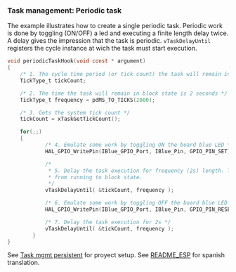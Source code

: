 ### Task management: Periodic task

The example illustrates how to create a single periodic task. Periodic work is done by toggling (ON/OFF) a led and executing a finite length delay twice. A delay gives the impression that the task is periodic. ```vTaskDelayUntil``` registers the cycle instance at wich the task must start execution.


```C
void periodicTaskHook(void const * argument)
{
	/* 1. The cycle time period (or tick count) the task will remain in block state */
	TickType_t tickCount;

	/* 2. The time the task will remain in block state is 2 seconds */
	TickType_t frequency = pdMS_TO_TICKS(2000);

	/* 3. Gets the system tick count */
	tickCount = xTaskGetTickCount();

	for(;;)
	{
			/* 4. Emulate some work by toggling ON the board blue LED */
			HAL_GPIO_WritePin(IBlue_GPIO_Port, IBlue_Pin, GPIO_PIN_SET);

			/*
			 * 5. Delay the task execution for frequency (2s) length. This will transition the task
			 * from running to block state.
			 */
			vTaskDelayUntil( &tickCount, frequency );

			/* 6. Emulate some work by toggling OFF the board blue LED */
			HAL_GPIO_WritePin(IBlue_GPIO_Port, IBlue_Pin, GPIO_PIN_RESET);

			/* 7. Delay the task execution for 2s */
			vTaskDelayUntil( &tickCount, frequency );
		}
}
```

See [Task mgmt persistent](Task_mgmt_persistent.pdf) for proyect setup. See [README_ESP](README_ESP.md) for spanish translation.  